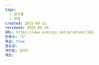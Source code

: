 ```yaml
---
tags:
  - 문자열
  - 정렬
created: 2025-09-12
reviewed: 2025-09-29
URL: https://www.acmicpc.net/problem/1181
반복수: "1"
복습: true
중요성:
레이팅: 실버5
메모:
---
```

